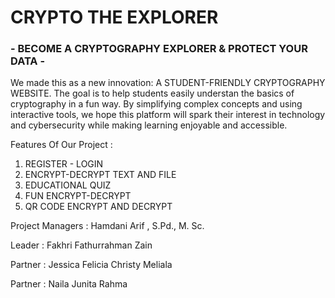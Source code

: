 # CRYPTO THE EXPLORER
### - BECOME A CRYPTOGRAPHY EXPLORER & PROTECT YOUR DATA -

We made this as a new innovation: A STUDENT-FRIENDLY CRYPTOGRAPHY WEBSITE. The goal is to help students easily understan the basics of cryptography in a fun way. By simplifying complex concepts and using interactive tools, we hope this platform will spark their interest in technology and cybersecurity while making learning enjoyable and accessible.

Features Of Our Project :
1. REGISTER - LOGIN
2. ENCRYPT-DECRYPT TEXT AND FILE
3. EDUCATIONAL QUIZ
4. FUN ENCRYPT-DECRYPT
5. QR CODE ENCRYPT AND DECRYPT

Project Managers : Hamdani Arif , S.Pd., M. Sc.

Leader : Fakhri Fathurrahman Zain

Partner : Jessica Felicia Christy Meliala

Partner : Naila Junita Rahma
